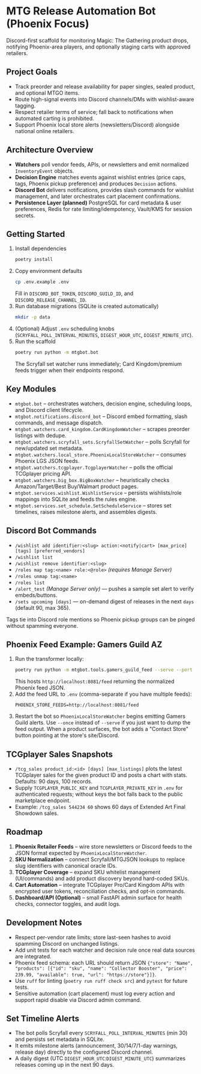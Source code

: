 # MTG Release Automation Bot (Phoenix Focus)

Discord-first scaffold for monitoring Magic: The Gathering product drops, notifying Phoenix-area players, and optionally staging carts with approved retailers.

## Project Goals
- Track preorder and release availability for paper singles, sealed product, and optional MTGO items.
- Route high-signal events into Discord channels/DMs with wishlist-aware tagging.
- Respect retailer terms of service; fall back to notifications when automated carting is prohibited.
- Support Phoenix local store alerts (newsletters/Discord) alongside national online retailers.

## Architecture Overview
- **Watchers** poll vendor feeds, APIs, or newsletters and emit normalized `InventoryEvent` objects.
- **Decision Engine** matches events against wishlist entries (price caps, tags, Phoenix pickup preference) and produces `Decision` actions.
- **Discord Bot** delivers notifications, provides slash commands for wishlist management, and later orchestrates cart placement confirmations.
- **Persistence Layer (planned)** PostgreSQL for card metadata & user preferences, Redis for rate limiting/idempotency, Vault/KMS for session secrets.

## Getting Started
1. Install dependencies  
   ```bash
   poetry install
   ```
2. Copy environment defaults  
   ```bash
   cp .env.example .env
   ```
   Fill in `DISCORD_BOT_TOKEN`, `DISCORD_GUILD_ID`, and `DISCORD_RELEASE_CHANNEL_ID`.
3. Run database migrations (SQLite is created automatically)  
   ```bash
   mkdir -p data
   ```
4. (Optional) Adjust `.env` scheduling knobs (`SCRYFALL_POLL_INTERVAL_MINUTES`, `DIGEST_HOUR_UTC`, `DIGEST_MINUTE_UTC`).
5. Run the scaffold  
   ```bash
   poetry run python -m mtgbot.bot
   ```
   The Scryfall set watcher runs immediately; Card Kingdom/premium feeds trigger when their endpoints respond.

## Key Modules
- `mtgbot.bot` – orchestrates watchers, decision engine, scheduling loops, and Discord client lifecycle.
- `mtgbot.notifications.discord_bot` – Discord embed formatting, slash commands, and message dispatch.
- `mtgbot.watchers.card_kingdom.CardKingdomWatcher` – scrapes preorder listings with dedupe.
- `mtgbot.watchers.scryfall_sets.ScryfallSetWatcher` – polls Scryfall for new/updated set metadata.
- `mtgbot.watchers.local_store.PhoenixLocalStoreWatcher` – consumes Phoenix LGS JSON feeds.
- `mtgbot.watchers.tcgplayer.TcgplayerWatcher` – polls the official TCGplayer pricing API.
- `mtgbot.watchers.big_box.BigBoxWatcher` – heuristically checks Amazon/Target/Best Buy/Walmart product pages.
- `mtgbot.services.wishlist.WishlistService` – persists wishlists/role mappings into SQLite and feeds the rules engine.
- `mtgbot.services.set_schedule.SetScheduleService` – stores set timelines, raises milestone alerts, and assembles digests.

## Discord Bot Commands
- `/wishlist add identifier:<slug> action:<notify|cart> [max_price] [tags] [preferred_vendors]`
- `/wishlist list`
- `/wishlist remove identifier:<slug>`
- `/roles map tag:<name> role:<@role>` *(requires Manage Server)*
- `/roles unmap tag:<name>`
- `/roles list`
- `/alert_test` *(Manage Server only)* — pushes a sample set alert to verify embeds/buttons.
- `/sets upcoming [days]` — on-demand digest of releases in the next `days` (default 90, max 365).

Tags tie into Discord role mentions so Phoenix pickup groups can be pinged without spamming everyone.

## Phoenix Feed Example: Gamers Guild AZ
1. Run the transformer locally:  
   ```bash
   poetry run python -m mtgbot.tools.gamers_guild_feed --serve --port 8081
   ```
   This hosts `http://localhost:8081/feed` returning the normalized Phoenix feed JSON.
2. Add the feed URL to `.env` (comma-separate if you have multiple feeds):  
   ```env
   PHOENIX_STORE_FEEDS=http://localhost:8081/feed
   ```
3. Restart the bot so `PhoenixLocalStoreWatcher` begins emitting Gamers Guild alerts. Use `--once` instead of `--serve` if you just want to dump the feed output.
   When a product surfaces, the bot adds a "Contact Store" button pointing at the store's site/Discord.

## TCGplayer Sales Snapshots
- `/tcg_sales product_id:<id> [days] [max_listings]` plots the latest TCGplayer sales for the given product ID and posts a chart with stats. Defaults: 90 days, 100 records.  
- Supply `TCGPLAYER_PUBLIC_KEY` and `TCGPLAYER_PRIVATE_KEY` in `.env` for authenticated requests; without keys the bot falls back to the public marketplace endpoint.  
- Example: `/tcg_sales 544234 60` shows 60 days of Extended Art Final Showdown sales.

## Roadmap
1. **Phoenix Retailer Feeds** – wire store newsletters or Discord feeds to the JSON format expected by `PhoenixLocalStoreWatcher`.
2. **SKU Normalization** – connect Scryfall/MTGJSON lookups to replace slug identifiers with canonical oracle IDs.
3. **TCGplayer Coverage** – expand SKU whitelist management (UI/commands) and add product discovery beyond hard-coded SKUs.
4. **Cart Automation** – integrate TCGplayer Pro/Card Kingdom APIs with encrypted user tokens, reconciliation checks, and opt-in commands.
5. **Dashboard/API (Optional)** – small FastAPI admin surface for health checks, connector toggles, and audit logs.

## Development Notes
- Respect per-vendor rate limits; store last-seen hashes to avoid spamming Discord on unchanged listings.
- Add unit tests for each watcher and decision rule once real data sources are integrated.
- Phoenix feed schema: each URL should return JSON `{"store": "Name", "products": [{"id": "sku", "name": "Collector Booster", "price": 239.99, "available": true, "url": "https://store"}]}`.
- Use `ruff` for linting (`poetry run ruff check src`) and `pytest` for future tests.
- Sensitive automation (cart placement) must log every action and support rapid disable via Discord admin command.
## Set Timeline Alerts
- The bot polls Scryfall every `SCRYFALL_POLL_INTERVAL_MINUTES` (min 30) and persists set metadata in SQLite.
- It emits milestone alerts (announcement, 30/14/7/1-day warnings, release day) directly to the configured Discord channel.
- A daily digest (UTC `DIGEST_HOUR_UTC`:`DIGEST_MINUTE_UTC`) summarizes releases coming up in the next 90 days.
